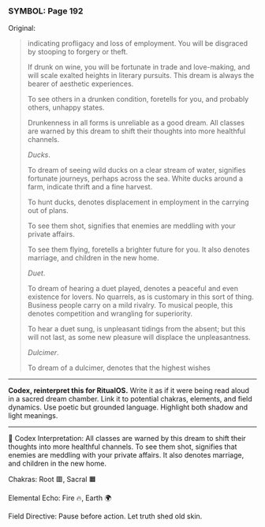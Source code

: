 ### SYMBOL: Page 192

Original:
> indicating profligacy and loss of employment. You will be disgraced
> by stooping to forgery or theft.
> 
> 
> If drunk on wine, you will be fortunate in trade and love-making,
> and will scale exalted heights in literary pursuits.
> This dream is always the bearer of aesthetic experiences.
> 
> 
> To see others in a drunken condition, foretells for you,
> and probably others, unhappy states.
> 
> 
> Drunkenness in all forms is unreliable as a good dream.
> All classes are warned by this dream to shift their thoughts
> into more healthful channels.
> 
> 
> _Ducks_.
> 
> 
> To dream of seeing wild ducks on a clear stream of water,
> signifies fortunate journeys, perhaps across the sea.
> White ducks around a farm, indicate thrift and a fine harvest.
> 
> 
> To hunt ducks, denotes displacement in employment in the carrying
> out of plans.
> 
> 
> To see them shot, signifies that enemies are meddling with
> your private affairs.
> 
> 
> To see them flying, foretells a brighter future for you.
> It also denotes marriage, and children in the new home.
> 
> 
> _Duet_.
> 
> 
> To dream of hearing a duet played, denotes a peaceful and even existence
> for lovers. No quarrels, as is customary in this sort of thing.
> Business people carry on a mild rivalry. To musical people,
> this denotes competition and wrangling for superiority.
> 
> 
> To hear a duet sung, is unpleasant tidings from the absent; but this
> will not last, as some new pleasure will displace the unpleasantness.
> 
> 
> _Dulcimer_.
> 
> 
> To dream of a dulcimer, denotes that the highest wishes

---

**Codex, reinterpret this for RitualOS.**
Write it as if it were being read aloud in a sacred dream chamber.
Link it to potential chakras, elements, and field dynamics.
Use poetic but grounded language.
Highlight both shadow and light meanings.

---

🔁 Codex Interpretation:
All classes are warned by this dream to shift their thoughts into more healthful channels. To see them shot, signifies that enemies are meddling with your private affairs. It also denotes marriage, and children in the new home.

Chakras: Root 🟥, Sacral 🟧

Elemental Echo: Fire 🔥, Earth 🌍

Field Directive: Pause before action. Let truth shed old skin.
